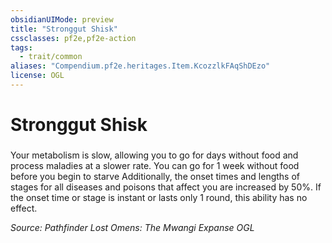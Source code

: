 ```yaml
---
obsidianUIMode: preview
title: "Stronggut Shisk"
cssclasses: pf2e,pf2e-action
tags:
  - trait/common
aliases: "Compendium.pf2e.heritages.Item.KcozzlkFAqShDEzo"
license: OGL
---
```

# Stronggut Shisk

### 






Your metabolism is slow, allowing you to go for days without food and process maladies at a slower rate. You can go for 1 week without food before you begin to starve Additionally, the onset times and lengths of stages for all diseases and poisons that affect you are increased by 50%. If the onset time or stage is instant or lasts only 1 round, this ability has no effect.

*Source: Pathfinder Lost Omens: The Mwangi Expanse*
*OGL*